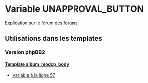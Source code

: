 # Variable UNAPPROVAL_BUTTON
[Explication sur le forum des forums](http://forum.forumactif.com/t294113-listing-des-variables#UNAPPROVAL_BUTTON)

## Utilisations dans les templates

### Version phpBB2

#### [Template album_modcp_body](subsilver/album_modcp_body.md)
* [Variable à la ligne 57](../subsilver/album_modcp_body.tpl#L57)